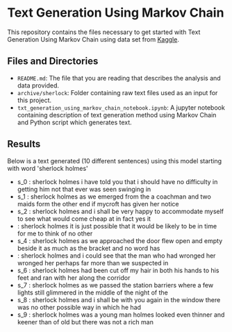 # Text Generation Using Markov Chain

This repository contains the files necessary to get started with Text Generation Using Markov Chain using data set from [Kaggle](https://www.kaggle.com/).

## Files and Directories

- `README.md`: The file that you are reading that describes the analysis and data provided.
- `archive/sherlock`: Folder containing raw text files used as an input for this project.
- `txt_generation_using_markov_chain_notebook.ipynb`: A jupyter notebook containing description of text generation method using Markov Chain and Python script which generates text.

## Results

Below is a text generated (10 different sentences) using this model starting with word 'sherlock holmes'

- s_0 :  sherlock holmes  i have  told you  that i  should have  no difficulty  in getting  him not  that ever  was seen  swinging in  
- s_1 :  sherlock holmes  as we  emerged from  the a  coachman and  two maids  form the  other end  if mycroft  has given  her notice  
- s_2 :  sherlock holmes  and i  shall be  very happy  to accommodate  myself to  see what  would come  cheap at  in fact  yes it  
-  :  sherlock holmes  it is  just possible  that it  would be  likely to  be in  time for  me to  think of  no other  
- s_4 :  sherlock holmes  as we  approached the  door flew  open and  empty beside  it as  much as  the bracket  and no  word has  
-  :  sherlock holmes  and i  could see  that the  man who  had wronged  her wronged  her perhaps  far more  than we  suspected in  
- s_6 :  sherlock holmes  had been  cut off  my hair  in both  his hands  to his  feet and  ran with  her along  the corridor  
- s_7 :  sherlock holmes  as we  passed the  station barriers  where a  few lights  still glimmered  in the  middle of  the night  of the  
- s_8 :  sherlock holmes  and i  shall be  with you  again in  the window  there was  no other  possible way  in which  he had  
- s_9 :  sherlock holmes  was a  young man  holmes looked  even thinner  and keener  than of  old but  there was  not a  rich man 
